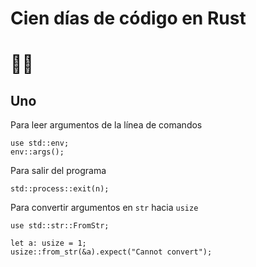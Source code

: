 # Cien días de código en Rust 
# 💯🦀

## Uno
Para leer argumentos de la línea de comandos

```
use std::env;
env::args();
```

Para salir del programa
```
std::process::exit(n);
```

Para convertir argumentos en `str` hacia `usize`
```
use std::str::FromStr;

let a: usize = 1;
usize::from_str(&a).expect("Cannot convert");
```
